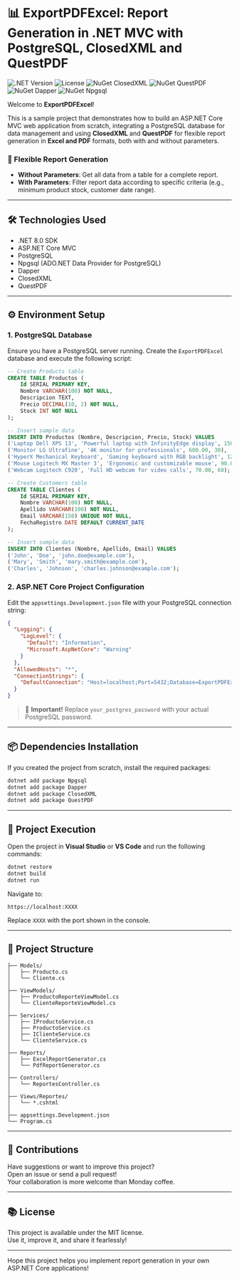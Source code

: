 # 📊 ExportPDFExcel: Report Generation in .NET MVC with PostgreSQL, ClosedXML and QuestPDF

![.NET Version](https://img.shields.io/badge/.NET-8.0-blue)
![License](https://img.shields.io/badge/license-MIT-green)
![NuGet ClosedXML](https://img.shields.io/nuget/v/ClosedXML)
![NuGet QuestPDF](https://img.shields.io/nuget/v/QuestPDF)
![NuGet Dapper](https://img.shields.io/nuget/v/Dapper)
![NuGet Npgsql](https://img.shields.io/nuget/v/Npgsql)

Welcome to **ExportPDFExcel**!

This is a sample project that demonstrates how to build an ASP.NET Core MVC web application from scratch, integrating a PostgreSQL database for data management and using **ClosedXML** and **QuestPDF** for flexible report generation in **Excel and PDF** formats, both with and without parameters.

### 🎯 Flexible Report Generation

- **Without Parameters**: Get all data from a table for a complete report.
- **With Parameters**: Filter report data according to specific criteria
  (e.g., minimum product stock, customer date range).

---

## 🛠️ Technologies Used

- .NET 8.0 SDK
- ASP.NET Core MVC
- PostgreSQL
- Npgsql (ADO.NET Data Provider for PostgreSQL)
- Dapper
- ClosedXML
- QuestPDF

---

## ⚙️ Environment Setup

### 1. PostgreSQL Database

Ensure you have a PostgreSQL server running.
Create the `ExportPDFExcel` database and execute the following script:

```sql
-- Create Products table
CREATE TABLE Productos (
    Id SERIAL PRIMARY KEY,
    Nombre VARCHAR(100) NOT NULL,
    Descripcion TEXT,
    Precio DECIMAL(10, 2) NOT NULL,
    Stock INT NOT NULL
);

-- Insert sample data
INSERT INTO Productos (Nombre, Descripcion, Precio, Stock) VALUES
('Laptop Dell XPS 13', 'Powerful laptop with InfinityEdge display', 1500.00, 50),
('Monitor LG Ultrafine', '4K monitor for professionals', 600.00, 30),
('HyperX Mechanical Keyboard', 'Gaming keyboard with RGB backlight', 120.00, 100),
('Mouse Logitech MX Master 3', 'Ergonomic and customizable mouse', 90.00, 75),
('Webcam Logitech C920', 'Full HD webcam for video calls', 70.00, 60);

-- Create Customers table
CREATE TABLE Clientes (
    Id SERIAL PRIMARY KEY,
    Nombre VARCHAR(100) NOT NULL,
    Apellido VARCHAR(100) NOT NULL,
    Email VARCHAR(150) UNIQUE NOT NULL,
    FechaRegistro DATE DEFAULT CURRENT_DATE
);

-- Insert sample data
INSERT INTO Clientes (Nombre, Apellido, Email) VALUES
('John', 'Doe', 'john.doe@example.com'),
('Mary', 'Smith', 'mary.smith@example.com'),
('Charles', 'Johnson', 'charles.johnson@example.com');
```

### 2. ASP.NET Core Project Configuration

Edit the `appsettings.Development.json` file with your PostgreSQL connection string:

```json
{
  "Logging": {
    "LogLevel": {
      "Default": "Information",
      "Microsoft.AspNetCore": "Warning"
    }
  },
  "AllowedHosts": "*",
  "ConnectionStrings": {
    "DefaultConnection": "Host=localhost;Port=5432;Database=ExportPDFExcel;Username=postgres;Password=your_postgres_password"
  }
}
```

> 🔐 **Important!** Replace `your_postgres_password` with your actual PostgreSQL password.

---

## 📦 Dependencies Installation

If you created the project from scratch, install the required packages:

```bash
dotnet add package Npgsql
dotnet add package Dapper
dotnet add package ClosedXML
dotnet add package QuestPDF
```

---

## 🚀 Project Execution

Open the project in **Visual Studio** or **VS Code** and run the following commands:

```bash
dotnet restore
dotnet build
dotnet run
```

Navigate to:

```
https://localhost:XXXX
```

Replace `XXXX` with the port shown in the console.

---

## 📄 Project Structure

```
├── Models/
│   ├── Producto.cs
│   └── Cliente.cs
│
├── ViewModels/
│   ├── ProductoReporteViewModel.cs
│   └── ClienteReporteViewModel.cs
│
├── Services/
│   ├── IProductoService.cs
│   ├── ProductoService.cs
│   ├── IClienteService.cs
│   └── ClienteService.cs
│
├── Reports/
│   ├── ExcelReportGenerator.cs
│   └── PdfReportGenerator.cs
│
├── Controllers/
│   └── ReportesController.cs
│
├── Views/Reportes/
│   └── *.cshtml
│
├── appsettings.Development.json
└── Program.cs
```

---

## 🤝 Contributions

Have suggestions or want to improve this project?  
Open an issue or send a pull request!  
Your collaboration is more welcome than Monday coffee.

---

## 📚 License

This project is available under the MIT license.  
Use it, improve it, and share it fearlessly!

---

Hope this project helps you implement report generation in your own ASP.NET Core applications!
